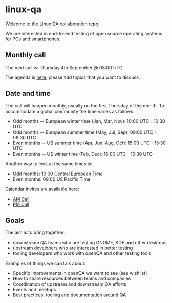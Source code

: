 # linux-qa

Welcome to the Linux QA collaboration repo.

We are interested in end-to-end testing of open source operating systems
for PCs and smartphones.

## Monthly call

The next call is: Thursday 4th September @ 08:00 UTC.

The agenda is [here](https://pad.gnome.org/Cva60O0bQz2Rls2ArIvJhw#), please add
topics that you want to discuss.

## Date and time

The call will happen monthly, usually on the first Thursday of the month. To
accommodate a global community the time varies as follows:

  * Odd months -- European winter time (Jan, Mar, Nov): 10:00 UTC - 10:30 UTC
  * Odd months -- European summer time (May, Jul, Sep): 09:00 UTC - 09:30 UTC
  * Even months -- US summer time (Apr, Jun, Aug, Oct): 15:00 UTC - 15:30 UTC
  * Even months -- US winter time (Feb, Dec): 16:00 UTC - 16:30 UTC

Another way to look at the same times is:

  * Odd months: 10:00 Central European Time
  * Even months: 09:00 US Pacific Time

Calendar invites are available here:

  * [AM Call](https://calendar.opensuse.org/teams/qe-tools/events/linux-qa-monthly-am)
  * [PM Call](https://calendar.opensuse.org/teams/qe-tools/events/linux-qa-monthly-pm)

## Goals

The aim is to bring together:

  * downstream QA teams who are testing GNOME, KDE and other desktops
  * upstream developers who are interested in better testing
  * tooling developers who work with openQA and other testing tools.

Examples of things we can talk about:

  * Specific improvements in openQA we want to see (see wishlist)
  * How to share resources between teams and companies
  * Coordination of upstream and downstream QA efforts
  * Events and meetups
  * Best practices, tooling and documentation around QA
